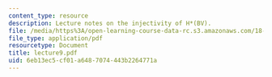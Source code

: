 ```yaml
---
content_type: resource
description: Lecture notes on the injectivity of H*(BV).
file: /media/https%3A/open-learning-course-data-rc.s3.amazonaws.com/18-917-topics-in-algebraic-topology-the-sullivan-conjecture-fall-2007/6eb13ec5cf01a6487074443b2264771a_lecture9.pdf
file_type: application/pdf
resourcetype: Document
title: lecture9.pdf
uid: 6eb13ec5-cf01-a648-7074-443b2264771a
---
```

